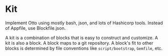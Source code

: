 Kit
===

Implement Otto using mostly bash, json, and lots of Hashicorp tools.
Instead of Appfile, use Blockfile.json.  

A kit is a combination of blocks that is easy to construct and
customize.  A kit is also a block.  A block maps to a git repository.
A block's  fit to other blocks is determined by file conventions like
`script/bootstrap`, `Gemfile`, etc.
